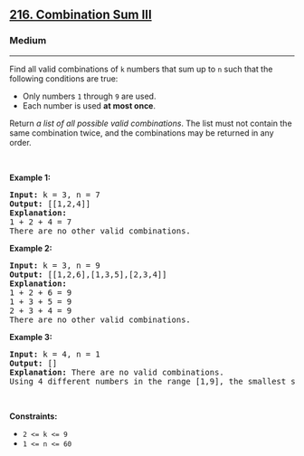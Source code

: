 <h2><a href="https://leetcode.com/problems/combination-sum-iii/">216. Combination Sum III</a></h2><h3>Medium</h3><hr><div speechify-initial-font-family="-apple-system, BlinkMacSystemFont, &quot;Segoe UI&quot;, &quot;PingFang SC&quot;, &quot;Hiragino Sans GB&quot;, &quot;Microsoft YaHei&quot;, &quot;Helvetica Neue&quot;, Helvetica, Arial, sans-serif, &quot;Apple Color Emoji&quot;, &quot;Segoe UI Emoji&quot;, &quot;Segoe UI Symbol&quot;" speechify-initial-font-size="14px"><p speechify-initial-font-family="-apple-system, BlinkMacSystemFont, &quot;Segoe UI&quot;, &quot;PingFang SC&quot;, &quot;Hiragino Sans GB&quot;, &quot;Microsoft YaHei&quot;, &quot;Helvetica Neue&quot;, Helvetica, Arial, sans-serif, &quot;Apple Color Emoji&quot;, &quot;Segoe UI Emoji&quot;, &quot;Segoe UI Symbol&quot;" speechify-initial-font-size="14px">Find all valid combinations of <code speechify-initial-font-family="monospace" speechify-initial-font-size="13px">k</code> numbers that sum up to <code speechify-initial-font-family="monospace" speechify-initial-font-size="13px">n</code> such that the following conditions are true:</p>

<ul speechify-initial-font-family="-apple-system, BlinkMacSystemFont, &quot;Segoe UI&quot;, &quot;PingFang SC&quot;, &quot;Hiragino Sans GB&quot;, &quot;Microsoft YaHei&quot;, &quot;Helvetica Neue&quot;, Helvetica, Arial, sans-serif, &quot;Apple Color Emoji&quot;, &quot;Segoe UI Emoji&quot;, &quot;Segoe UI Symbol&quot;" speechify-initial-font-size="14px">
	<li speechify-initial-font-family="-apple-system, BlinkMacSystemFont, &quot;Segoe UI&quot;, &quot;PingFang SC&quot;, &quot;Hiragino Sans GB&quot;, &quot;Microsoft YaHei&quot;, &quot;Helvetica Neue&quot;, Helvetica, Arial, sans-serif, &quot;Apple Color Emoji&quot;, &quot;Segoe UI Emoji&quot;, &quot;Segoe UI Symbol&quot;" speechify-initial-font-size="14px">Only numbers <code speechify-initial-font-family="monospace" speechify-initial-font-size="13px">1</code> through <code speechify-initial-font-family="monospace" speechify-initial-font-size="13px">9</code> are used.</li>
	<li speechify-initial-font-family="-apple-system, BlinkMacSystemFont, &quot;Segoe UI&quot;, &quot;PingFang SC&quot;, &quot;Hiragino Sans GB&quot;, &quot;Microsoft YaHei&quot;, &quot;Helvetica Neue&quot;, Helvetica, Arial, sans-serif, &quot;Apple Color Emoji&quot;, &quot;Segoe UI Emoji&quot;, &quot;Segoe UI Symbol&quot;" speechify-initial-font-size="14px">Each number is used <strong speechify-initial-font-family="-apple-system, BlinkMacSystemFont, &quot;Segoe UI&quot;, &quot;PingFang SC&quot;, &quot;Hiragino Sans GB&quot;, &quot;Microsoft YaHei&quot;, &quot;Helvetica Neue&quot;, Helvetica, Arial, sans-serif, &quot;Apple Color Emoji&quot;, &quot;Segoe UI Emoji&quot;, &quot;Segoe UI Symbol&quot;" speechify-initial-font-size="14px">at most once</strong>.</li>
</ul>

<p speechify-initial-font-family="-apple-system, BlinkMacSystemFont, &quot;Segoe UI&quot;, &quot;PingFang SC&quot;, &quot;Hiragino Sans GB&quot;, &quot;Microsoft YaHei&quot;, &quot;Helvetica Neue&quot;, Helvetica, Arial, sans-serif, &quot;Apple Color Emoji&quot;, &quot;Segoe UI Emoji&quot;, &quot;Segoe UI Symbol&quot;" speechify-initial-font-size="14px">Return <em speechify-initial-font-family="-apple-system, BlinkMacSystemFont, &quot;Segoe UI&quot;, &quot;PingFang SC&quot;, &quot;Hiragino Sans GB&quot;, &quot;Microsoft YaHei&quot;, &quot;Helvetica Neue&quot;, Helvetica, Arial, sans-serif, &quot;Apple Color Emoji&quot;, &quot;Segoe UI Emoji&quot;, &quot;Segoe UI Symbol&quot;" speechify-initial-font-size="14px">a list of all possible valid combinations</em>. The list must not contain the same combination twice, and the combinations may be returned in any order.</p>

<p speechify-initial-font-family="-apple-system, BlinkMacSystemFont, &quot;Segoe UI&quot;, &quot;PingFang SC&quot;, &quot;Hiragino Sans GB&quot;, &quot;Microsoft YaHei&quot;, &quot;Helvetica Neue&quot;, Helvetica, Arial, sans-serif, &quot;Apple Color Emoji&quot;, &quot;Segoe UI Emoji&quot;, &quot;Segoe UI Symbol&quot;" speechify-initial-font-size="14px">&nbsp;</p>
<p speechify-initial-font-family="-apple-system, BlinkMacSystemFont, &quot;Segoe UI&quot;, &quot;PingFang SC&quot;, &quot;Hiragino Sans GB&quot;, &quot;Microsoft YaHei&quot;, &quot;Helvetica Neue&quot;, Helvetica, Arial, sans-serif, &quot;Apple Color Emoji&quot;, &quot;Segoe UI Emoji&quot;, &quot;Segoe UI Symbol&quot;" speechify-initial-font-size="14px"><strong class="example" speechify-initial-font-family="-apple-system, BlinkMacSystemFont, &quot;Segoe UI&quot;, &quot;PingFang SC&quot;, &quot;Hiragino Sans GB&quot;, &quot;Microsoft YaHei&quot;, &quot;Helvetica Neue&quot;, Helvetica, Arial, sans-serif, &quot;Apple Color Emoji&quot;, &quot;Segoe UI Emoji&quot;, &quot;Segoe UI Symbol&quot;" speechify-initial-font-size="14px">Example 1:</strong></p>

<pre style="position: relative;" speechify-initial-font-family="SFMono-Regular, Consolas, &quot;Liberation Mono&quot;, Menlo, Courier, monospace" speechify-initial-font-size="13px"><strong speechify-initial-font-family="SFMono-Regular, Consolas, &quot;Liberation Mono&quot;, Menlo, Courier, monospace" speechify-initial-font-size="13px">Input:</strong> k = 3, n = 7
<strong speechify-initial-font-family="SFMono-Regular, Consolas, &quot;Liberation Mono&quot;, Menlo, Courier, monospace" speechify-initial-font-size="13px">Output:</strong> [[1,2,4]]
<strong speechify-initial-font-family="SFMono-Regular, Consolas, &quot;Liberation Mono&quot;, Menlo, Courier, monospace" speechify-initial-font-size="13px">Explanation:</strong>
1 + 2 + 4 = 7
There are no other valid combinations.<div class="open_grepper_editor" title="Edit &amp; Save To Grepper" speechify-initial-font-family="SFMono-Regular, Consolas, &quot;Liberation Mono&quot;, Menlo, Courier, monospace" speechify-initial-font-size="13px"></div></pre>

<p speechify-initial-font-family="-apple-system, BlinkMacSystemFont, &quot;Segoe UI&quot;, &quot;PingFang SC&quot;, &quot;Hiragino Sans GB&quot;, &quot;Microsoft YaHei&quot;, &quot;Helvetica Neue&quot;, Helvetica, Arial, sans-serif, &quot;Apple Color Emoji&quot;, &quot;Segoe UI Emoji&quot;, &quot;Segoe UI Symbol&quot;" speechify-initial-font-size="14px"><strong class="example" speechify-initial-font-family="-apple-system, BlinkMacSystemFont, &quot;Segoe UI&quot;, &quot;PingFang SC&quot;, &quot;Hiragino Sans GB&quot;, &quot;Microsoft YaHei&quot;, &quot;Helvetica Neue&quot;, Helvetica, Arial, sans-serif, &quot;Apple Color Emoji&quot;, &quot;Segoe UI Emoji&quot;, &quot;Segoe UI Symbol&quot;" speechify-initial-font-size="14px">Example 2:</strong></p>

<pre style="position: relative;" speechify-initial-font-family="SFMono-Regular, Consolas, &quot;Liberation Mono&quot;, Menlo, Courier, monospace" speechify-initial-font-size="13px"><strong speechify-initial-font-family="SFMono-Regular, Consolas, &quot;Liberation Mono&quot;, Menlo, Courier, monospace" speechify-initial-font-size="13px">Input:</strong> k = 3, n = 9
<strong speechify-initial-font-family="SFMono-Regular, Consolas, &quot;Liberation Mono&quot;, Menlo, Courier, monospace" speechify-initial-font-size="13px">Output:</strong> [[1,2,6],[1,3,5],[2,3,4]]
<strong speechify-initial-font-family="SFMono-Regular, Consolas, &quot;Liberation Mono&quot;, Menlo, Courier, monospace" speechify-initial-font-size="13px">Explanation:</strong>
1 + 2 + 6 = 9
1 + 3 + 5 = 9
2 + 3 + 4 = 9
There are no other valid combinations.
<div class="open_grepper_editor" title="Edit &amp; Save To Grepper" speechify-initial-font-family="SFMono-Regular, Consolas, &quot;Liberation Mono&quot;, Menlo, Courier, monospace" speechify-initial-font-size="13px"></div></pre>

<p speechify-initial-font-family="-apple-system, BlinkMacSystemFont, &quot;Segoe UI&quot;, &quot;PingFang SC&quot;, &quot;Hiragino Sans GB&quot;, &quot;Microsoft YaHei&quot;, &quot;Helvetica Neue&quot;, Helvetica, Arial, sans-serif, &quot;Apple Color Emoji&quot;, &quot;Segoe UI Emoji&quot;, &quot;Segoe UI Symbol&quot;" speechify-initial-font-size="14px"><strong class="example" speechify-initial-font-family="-apple-system, BlinkMacSystemFont, &quot;Segoe UI&quot;, &quot;PingFang SC&quot;, &quot;Hiragino Sans GB&quot;, &quot;Microsoft YaHei&quot;, &quot;Helvetica Neue&quot;, Helvetica, Arial, sans-serif, &quot;Apple Color Emoji&quot;, &quot;Segoe UI Emoji&quot;, &quot;Segoe UI Symbol&quot;" speechify-initial-font-size="14px">Example 3:</strong></p>

<pre style="position: relative;" speechify-initial-font-family="SFMono-Regular, Consolas, &quot;Liberation Mono&quot;, Menlo, Courier, monospace" speechify-initial-font-size="13px"><strong speechify-initial-font-family="SFMono-Regular, Consolas, &quot;Liberation Mono&quot;, Menlo, Courier, monospace" speechify-initial-font-size="13px">Input:</strong> k = 4, n = 1
<strong speechify-initial-font-family="SFMono-Regular, Consolas, &quot;Liberation Mono&quot;, Menlo, Courier, monospace" speechify-initial-font-size="13px">Output:</strong> []
<strong speechify-initial-font-family="SFMono-Regular, Consolas, &quot;Liberation Mono&quot;, Menlo, Courier, monospace" speechify-initial-font-size="13px">Explanation:</strong> There are no valid combinations.
Using 4 different numbers in the range [1,9], the smallest sum we can get is 1+2+3+4 = 10 and since 10 &gt; 1, there are no valid combination.
<div class="open_grepper_editor" title="Edit &amp; Save To Grepper" speechify-initial-font-family="SFMono-Regular, Consolas, &quot;Liberation Mono&quot;, Menlo, Courier, monospace" speechify-initial-font-size="13px"></div></pre>

<p speechify-initial-font-family="-apple-system, BlinkMacSystemFont, &quot;Segoe UI&quot;, &quot;PingFang SC&quot;, &quot;Hiragino Sans GB&quot;, &quot;Microsoft YaHei&quot;, &quot;Helvetica Neue&quot;, Helvetica, Arial, sans-serif, &quot;Apple Color Emoji&quot;, &quot;Segoe UI Emoji&quot;, &quot;Segoe UI Symbol&quot;" speechify-initial-font-size="14px">&nbsp;</p>
<p speechify-initial-font-family="-apple-system, BlinkMacSystemFont, &quot;Segoe UI&quot;, &quot;PingFang SC&quot;, &quot;Hiragino Sans GB&quot;, &quot;Microsoft YaHei&quot;, &quot;Helvetica Neue&quot;, Helvetica, Arial, sans-serif, &quot;Apple Color Emoji&quot;, &quot;Segoe UI Emoji&quot;, &quot;Segoe UI Symbol&quot;" speechify-initial-font-size="14px"><strong speechify-initial-font-family="-apple-system, BlinkMacSystemFont, &quot;Segoe UI&quot;, &quot;PingFang SC&quot;, &quot;Hiragino Sans GB&quot;, &quot;Microsoft YaHei&quot;, &quot;Helvetica Neue&quot;, Helvetica, Arial, sans-serif, &quot;Apple Color Emoji&quot;, &quot;Segoe UI Emoji&quot;, &quot;Segoe UI Symbol&quot;" speechify-initial-font-size="14px">Constraints:</strong></p>

<ul speechify-initial-font-family="-apple-system, BlinkMacSystemFont, &quot;Segoe UI&quot;, &quot;PingFang SC&quot;, &quot;Hiragino Sans GB&quot;, &quot;Microsoft YaHei&quot;, &quot;Helvetica Neue&quot;, Helvetica, Arial, sans-serif, &quot;Apple Color Emoji&quot;, &quot;Segoe UI Emoji&quot;, &quot;Segoe UI Symbol&quot;" speechify-initial-font-size="14px">
	<li speechify-initial-font-family="-apple-system, BlinkMacSystemFont, &quot;Segoe UI&quot;, &quot;PingFang SC&quot;, &quot;Hiragino Sans GB&quot;, &quot;Microsoft YaHei&quot;, &quot;Helvetica Neue&quot;, Helvetica, Arial, sans-serif, &quot;Apple Color Emoji&quot;, &quot;Segoe UI Emoji&quot;, &quot;Segoe UI Symbol&quot;" speechify-initial-font-size="14px"><code speechify-initial-font-family="monospace" speechify-initial-font-size="13px">2 &lt;= k &lt;= 9</code></li>
	<li speechify-initial-font-family="-apple-system, BlinkMacSystemFont, &quot;Segoe UI&quot;, &quot;PingFang SC&quot;, &quot;Hiragino Sans GB&quot;, &quot;Microsoft YaHei&quot;, &quot;Helvetica Neue&quot;, Helvetica, Arial, sans-serif, &quot;Apple Color Emoji&quot;, &quot;Segoe UI Emoji&quot;, &quot;Segoe UI Symbol&quot;" speechify-initial-font-size="14px"><code speechify-initial-font-family="monospace" speechify-initial-font-size="13px">1 &lt;= n &lt;= 60</code></li>
</ul>
</div>